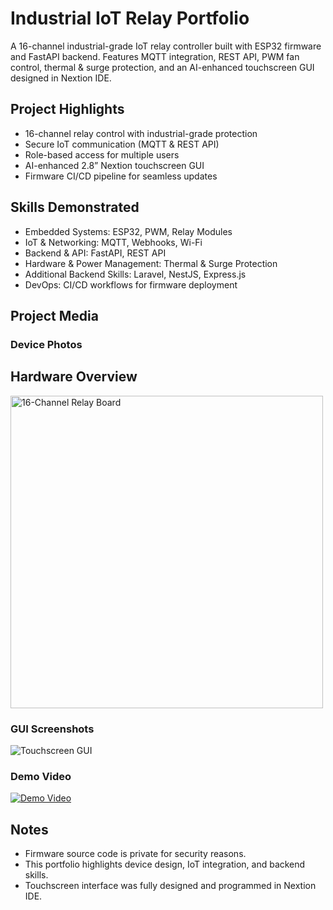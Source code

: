 # Industrial IoT Relay Portfolio

A 16-channel industrial-grade IoT relay controller built with ESP32 firmware and FastAPI backend. Features MQTT integration, REST API, PWM fan control, thermal & surge protection, and an AI-enhanced touchscreen GUI designed in Nextion IDE.

## Project Highlights
- 16-channel relay control with industrial-grade protection
- Secure IoT communication (MQTT & REST API)
- Role-based access for multiple users
- AI-enhanced 2.8” Nextion touchscreen GUI
- Firmware CI/CD pipeline for seamless updates

## Skills Demonstrated
- Embedded Systems: ESP32, PWM, Relay Modules
- IoT & Networking: MQTT, Webhooks, Wi-Fi
- Backend & API: FastAPI, REST API
- Hardware & Power Management: Thermal & Surge Protection
- Additional Backend Skills: Laravel, NestJS, Express.js
- DevOps: CI/CD workflows for firmware deployment

## Project Media

### Device Photos
## Hardware Overview
<img src="docs/relay-x16.png" alt="16-Channel Relay Board" width="500"/>

### GUI Screenshots
![Touchscreen GUI](docs/gui_screenshot.jpg)

### Demo Video
[![Demo Video](docs/demo_thumbnail.jpg)](https://drive.google.com/file/d/1CmcgZSa7gOD--nTX0IZ2ZIAo9pDmQ4Am/view?usp=sharing)

## Notes
- Firmware source code is private for security reasons.
- This portfolio highlights device design, IoT integration, and backend skills.
- Touchscreen interface was fully designed and programmed in Nextion IDE.
